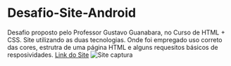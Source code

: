 # Desafio-Site-Android
Desafio proposto pelo Professor Gustavo Guanabara, no Curso de HTML + CSS. Site utilizando as duas tecnologias. 
Onde foi empregado uso correto das cores, estrutra de uma página HTML e alguns requesitos básicos de resposividades. [Link do Site](https://ivan-snts.github.io/Desafio-Site-Android/)
![Site captura](https://github.com/Ivan-Snts/Desafio-Site-Android/assets/67763923/fb7a49a6-c289-4a81-8e78-a36037716abc)

